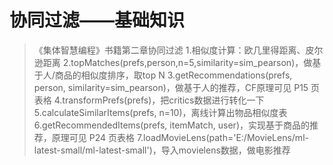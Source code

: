 # 协同过滤——基础知识
>《集体智慧编程》书籍第二章协同过滤
1.相似度计算：欧几里得距离、皮尔逊距离
2.topMatches(prefs,person,n=5,similarity=sim_pearson)，做基于人/商品的相似度排序，取top N
3.getRecommendations(prefs, person, similarity=sim_pearson)，做基于人的推荐，CF原理可见 P15 页表格
4.transformPrefs(prefs)，把critics数据进行转化一下
5.calculateSimilarItems(prefs, n=10)，离线计算出物品相似度表
6.getRecommendedItems(prefs, itemMatch, user)，实现基于商品的推荐，原理可见 P24 页表格
7.loadMovieLens(path='E:/MovieLens/ml-latest-small/ml-latest-small')，导入movielens数据，做电影推荐
